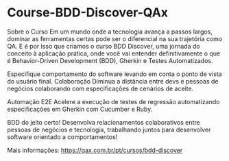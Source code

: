 # Course-BDD-Discover-QAx

Sobre o Curso
Em um mundo onde a tecnologia avança a passos largos, dominar as ferramentas certas pode ser o diferencial na sua trajetória como QA. E é por isso que criamos o curso BDD Discover, uma jornada do conceito à aplicação prática, onde você vai entender definitivamente o que é Behavior-Driven Development (BDD), Gherkin e Testes Automatizados.

Especifique comportamento do software levando em conta o ponto de vista do usuário final.
Colaboração
Diminua a distância entre devs e pessoas de negócios colaborando com especificações de cenários de aceite.

Automação E2E
Acelere a execução de testes de regressão automatizando especificações em Gherkin com Cucumber e Ruby.

BDD do jeito certo!
Desenvolva relacionamentos colaborativos entre pessoas de negócios e tecnologia, trabalhando juntos para desenvolver software orientado a comportamentos!

Mais informações: https://qax.com.br/pt/cursos/bdd-discover
